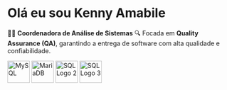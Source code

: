 # Olá eu sou Kenny Amabile

👩‍💻 **Coordenadora de Análise de Sistemas**
🔍 Focada em **Quality Assurance (QA)**, garantindo a entrega de software com alta qualidade e confiabilidade.

<p align="left">
  <img src="https://www.vectorlogo.zone/logos/mysql/mysql-icon.svg" alt="MySQL" title="MySQL Logo" width="50"/>
  
  <img src="https://img.icons8.com/?size=100&id=nrY6pkbRkJCi&format=png&color=000000" alt="MariaDB" title="SQL Database Icon" width="50"/>
  
  <img src="https://img.icons8.com/?size=50&id=105446&format=png&color=000000" alt="SQL Logo 2" title="Delphi" width="50"/>
  
  <img src="https://img.icons8.com/?size=50&id=13441&format=png&color=000000" alt="SQL Logo 3" title="Python" width="50"/>
</p>


